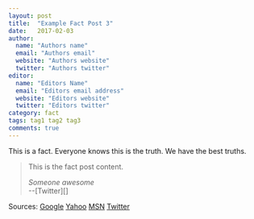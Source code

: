 ```yaml
---
layout: post
title:  "Example Fact Post 3"
date:   2017-02-03
author:
  name: "Authors name"
  email: "Authors email"
  website: "Authors website"
  twitter: "Authors twitter"
editor:
  name: "Editors Name"
  email: "Editors email address"
  website: "Editors website"
  twitter: "Editors twitter"
category: fact
tags: tag1 tag2 tag3
comments: true
---
```

This is a fact. Everyone knows this is the truth. We have the best truths.

>This is the fact post content.
><footer><cite>Someone awesome</cite></footer>
>--[Twitter][]

Sources:
[Google][]
[Yahoo][]
[MSN][]
[Twitter][]

[twitter]: http://twitter.com/        "Twitter"
[google]: http://google.com/        "Google"
[yahoo]:  http://search.yahoo.com/  "Yahoo Search"
[msn]:    http://search.msn.com/    "MSN Search"
